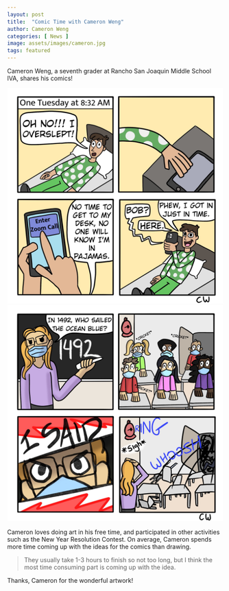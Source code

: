 ```yaml
---
layout: post
title:  "Comic Time with Cameron Weng"
author: Cameron Weng
categories: [ News ]
image: assets/images/cameron.jpg
tags: featured
---
```


Cameron Weng, a seventh grader at Rancho San Joaquin Middle School IVA, shares his comics!


![png](/assets/images/comic1.png)
![png](/assets/images/comic2.png)

Cameron loves doing art in his free time, and participated in other activities such as the New Year Resolution Contest. On average, Cameron spends more time coming up with the ideas for the comics than drawing.

> They usually take 1-3 hours to finish so not too long, but I think the most time consuming part is coming up with the idea.

Thanks, Cameron for the wonderful artwork!

